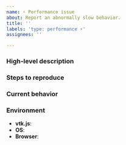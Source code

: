 ```yaml
---
name: ⚡️ Performance issue
about: Report an abnormally slow behavior.
title: ''
labels: 'type: performance ⚡️'
assignees: ''

---
```

<!--
👋 Hello, and thank you for starting this contribution!
❓ If you are trying to submit a question for general support, please reach out on our discourse forum instead: https://discourse.vtk.org/c/web/9
⚡️ If you do need to report some performance issue, please follow the template below to increase the chances of your report being looked at.
🧱 If adequate, assign one of the `Module: XXX` labels to your issue when creating it.
-->

### High-level description
<!-- A concise description of the performance issue. -->

### Steps to reproduce
<!--
Steps to reproduce the behavior. If applicable, use:
  * lists
  * code snippets
    ```js
    code here
    ```
-->

### Current behavior
<!--
A detailed description of what happens. If applicable, use:
  * profiling data
  * videos (drag and drop)
  * live examples (ex: https://codepen.io/jourdain/pen/RQZWYa)
-->

### Environment
- **vtk.js**: <!-- ex: 14.0.0 -->
- **OS**: <!-- ex: Windows 10, iOS 13.6 -->
- **Browser**: <!-- ex: Chrome 89.0.4389.128 -->
